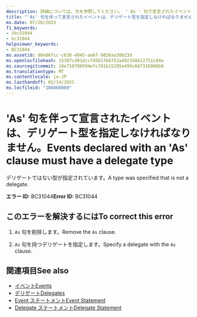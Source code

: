 ```yaml
---
description: 詳細については、次を参照してください。 ' As ' 句で宣言されたイベントは、デリゲート型である必要があります
title: "'As' 句を伴って宣言されたイベントは、デリゲート型を指定しなければなりません。"
ms.date: 07/20/2015
f1_keywords:
- vbc31044
- bc31044
helpviewer_keywords:
- BC31044
ms.assetid: d0e86fcc-c638-4945-aa6f-9826aa38b23d
ms.openlocfilehash: 15307c491dcc745b17b6753ad92358612751c84e
ms.sourcegitcommit: 10e719780594efc781b15295e499c66f316068b8
ms.translationtype: MT
ms.contentlocale: ja-JP
ms.lasthandoff: 02/14/2021
ms.locfileid: "100466069"
---
```

# <a name="events-declared-with-an-as-clause-must-have-a-delegate-type"></a><span data-ttu-id="f4e0f-103">'As' 句を伴って宣言されたイベントは、デリゲート型を指定しなければなりません。</span><span class="sxs-lookup"><span data-stu-id="f4e0f-103">Events declared with an 'As' clause must have a delegate type</span></span>

<span data-ttu-id="f4e0f-104">デリゲートではない型が指定されています。</span><span class="sxs-lookup"><span data-stu-id="f4e0f-104">A type was specified that is not a delegate.</span></span>  
  
 <span data-ttu-id="f4e0f-105">**エラー ID:** BC31044</span><span class="sxs-lookup"><span data-stu-id="f4e0f-105">**Error ID:** BC31044</span></span>  
  
## <a name="to-correct-this-error"></a><span data-ttu-id="f4e0f-106">このエラーを解決するには</span><span class="sxs-lookup"><span data-stu-id="f4e0f-106">To correct this error</span></span>  
  
1. <span data-ttu-id="f4e0f-107">`As` 句を削除します。</span><span class="sxs-lookup"><span data-stu-id="f4e0f-107">Remove the `As` clause.</span></span>  
  
2. <span data-ttu-id="f4e0f-108">`As` 句を持つデリゲートを指定します。</span><span class="sxs-lookup"><span data-stu-id="f4e0f-108">Specify a delegate with the `As` clause.</span></span>  
  
## <a name="see-also"></a><span data-ttu-id="f4e0f-109">関連項目</span><span class="sxs-lookup"><span data-stu-id="f4e0f-109">See also</span></span>

- [<span data-ttu-id="f4e0f-110">イベント</span><span class="sxs-lookup"><span data-stu-id="f4e0f-110">Events</span></span>](../programming-guide/language-features/events/index.md)
- [<span data-ttu-id="f4e0f-111">デリゲート</span><span class="sxs-lookup"><span data-stu-id="f4e0f-111">Delegates</span></span>](../programming-guide/language-features/delegates/index.md)
- [<span data-ttu-id="f4e0f-112">Event ステートメント</span><span class="sxs-lookup"><span data-stu-id="f4e0f-112">Event Statement</span></span>](../language-reference/statements/event-statement.md)
- [<span data-ttu-id="f4e0f-113">Delegate ステートメント</span><span class="sxs-lookup"><span data-stu-id="f4e0f-113">Delegate Statement</span></span>](../language-reference/statements/delegate-statement.md)
